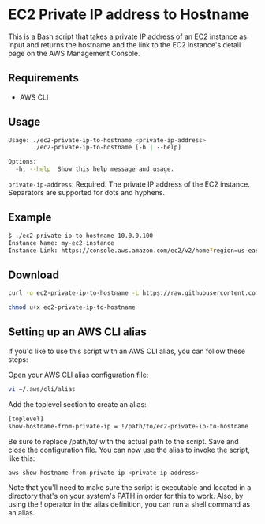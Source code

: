 # EC2 Private IP address to Hostname

This is a Bash script that takes a private IP address of an EC2 instance as input and returns the hostname and the link to the EC2 instance's detail page on the AWS Management Console.

## Requirements

- AWS CLI

## Usage

```bash
Usage: ./ec2-private-ip-to-hostname <private-ip-address>
       ./ec2-private-ip-to-hostname [-h | --help]

Options:
  -h, --help  Show this help message and usage.
```

`private-ip-address`: Required. The private IP address of the EC2 instance. Separators are supported for dots and hyphens.

## Example

```bash
$ ./ec2-private-ip-to-hostname 10.0.0.100
Instance Name: my-ec2-instance
Instance Link: https://console.aws.amazon.com/ec2/v2/home?region=us-east-1#InstanceDetails:instanceId=i-0123456789abcdefg
```

## Download

```bash
curl -o ec2-private-ip-to-hostname -L https://raw.githubusercontent.com/umi8/ec2-private-ip-to-hostname/main/ec2-private-ip-to-hostname
```

```bash
chmod u+x ec2-private-ip-to-hostname
```

## Setting up an AWS CLI alias

If you'd like to use this script with an AWS CLI alias, you can follow these steps:

Open your AWS CLI alias configuration file:
```bash
vi ~/.aws/cli/alias
```

Add the toplevel section to create an alias:
```bash
[toplevel]
show-hostname-from-private-ip = !/path/to/ec2-private-ip-to-hostname
```

Be sure to replace /path/to/ with the actual path to the script.
Save and close the configuration file.
You can now use the alias to invoke the script, like this:

```bash
aws show-hostname-from-private-ip <private-ip-address>
```
Note that you'll need to make sure the script is executable and located in a directory that's on your system's PATH in order for this to work. Also, by using the ! operator in the alias definition, you can run a shell command as an alias.
